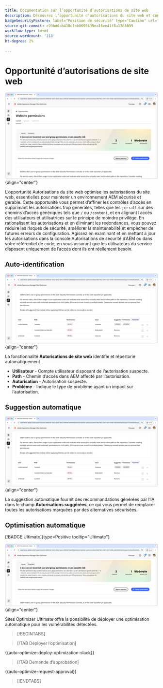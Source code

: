 ```yaml
---
title: Documentation sur l’opportunité d’autorisations de site web
description: Découvrez l’opportunité d’autorisations du site web et comment l’utiliser pour renforcer la sécurité de sur votre site web.
badgeSecurityPosture: label="Position de sécurité" type="Caution" url="../../opportunity-types/security-posture.md" tooltip="Position de sécurité"
source-git-commit: c99bd0ab418c1eb0693f39ea16ee41f8a1263099
workflow-type: tm+mt
source-wordcount: '218'
ht-degree: 2%

---
```



# Opportunité d’autorisations de site web

![Opportunité d’autorisations de site web](./assets/website-permissions/hero.png){align="center"}

L’opportunité Autorisations du site web optimise les autorisations du site web, essentielles pour maintenir un environnement AEM sécurisé et gérable. Cette opportunité vous permet d’affiner les contrôles d’accès en supprimant les autorisations trop générales, telles que les `jcr:all` sur des chemins d’accès génériques tels que `/` ou `/content`, et en alignant l’accès des utilisateurs et utilisatrices sur le principe de moindre privilège. En rationalisant les autorisations et en éliminant les redondances, vous pouvez réduire les risques de sécurité, améliorer la maintenabilité et empêcher de futures erreurs de configuration. Agissez en examinant et en mettant à jour les autorisations dans la console Autorisations de sécurité d’AEM ou dans votre référentiel de code, en vous assurant que les utilisateurs du service disposent uniquement de l’accès dont ils ont réellement besoin.

## Auto-identification

![Identification automatique des autorisations du site web](./assets/website-permissions/auto-identify.png){align="center"}

La fonctionnalité **Autorisations de site web** identifie et répertorie automatiquement

* **Utilisateur** - Compte utilisateur disposant de l’autorisation suspecte.
* **Path** - Chemin d’accès dans AEM affecté par l’autorisation.
* **Autorisation** - Autorisation suspecte.
* **Problème** - Indique le type de problème ayant un impact sur l’autorisation.

## Suggestion automatique

![Suggérer automatiquement des vulnérabilités de site web](./assets/website-permissions/auto-suggest.png){align="center"}

La suggestion automatique fournit des recommandations générées par l’IA dans le champ **Autorisations suggérées**, ce qui vous permet de remplacer toutes les autorisations marquées par des alternatives sécurisées.

## Optimisation automatique

[!BADGE Ultimate]{type=Positive tooltip="Ultimate"}

![Optimisation automatique des autorisations de site web](./assets/website-permissions/auto-optimize.png){align="center"}

Sites Optimizer Ultimate offre la possibilité de déployer une optimisation automatique pour les vulnérabilités détectées.

>[!BEGINTABS]

>[!TAB Déployer l’optimisation]

{{auto-optimize-deploy-optimization-slack}}

>[!TAB Demande d’approbation]

{{auto-optimize-request-approval}}

>[!ENDTABS]
